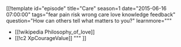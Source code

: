 [[!template id="episode"
title="Care"
season=1
date="2015-06-16 07:00:00"
tags="fear pain risk wrong care love knowledge feedback"
question="How can others tell what matters to you?"
learnmore="""
- [[!wikipedia Philosophy_of_love]]
- [[!c2 XpCourageValue]]
"""
]]
